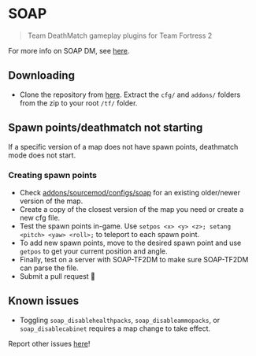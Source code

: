 # SOAP

> Team DeathMatch gameplay plugins for Team Fortress 2

For more info on SOAP DM, see [here](http://comp.tf/wiki/DM).

## Downloading

-   Clone the repository from [here](https://github.com/Lange/SOAP-TF2DM/archive/master.zip). Extract the `cfg/` and `addons/` folders from the zip to your root `/tf/` folder.

## Spawn points/deathmatch not starting

If a specific version of a map does not have spawn points, deathmatch mode does not start.

### Creating spawn points

-   Check [addons/sourcemod/configs/soap](https://github.com/Lange/SOAP-TF2DM/tree/master/addons/sourcemod/configs/soap) for an existing older/newer version of the map.
-   Create a copy of the closest version of the map you need or create a new cfg file.
-   Test the spawn points in-game. Use `setpos <x> <y> <z>; setang <pitch> <yaw> <roll>;` to teleport to each spawn point.
-   To add new spawn points, move to the desired spawn point and use `getpos` to get your current position and angle.
-   Finally, test on a server with SOAP-TF2DM to make sure SOAP-TF2DM can parse the file.
-   Submit a pull request 🙂

## Known issues

-   Toggling `soap_disablehealthpacks`, `soap_disableammopacks`, or `soap_disablecabinet` requires a map change to take effect.

Report other issues [here](https://github.com/Lange/SOAP-TF2DM/issues/new)!
